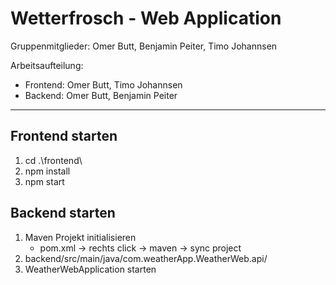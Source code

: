 # Wetterfrosch - Web Application
Gruppenmitglieder: Omer Butt, Benjamin Peiter, Timo Johannsen

Arbeitsaufteilung: 
  - Frontend: Omer Butt, Timo Johannsen
  - Backend: Omer Butt, Benjamin Peiter

---

## Frontend starten 
1. cd .\frontend\
2. npm install
3. npm start

## Backend starten
1.  Maven Projekt initialisieren
    - pom.xml -> rechts click -> maven -> sync project
2. backend/src/main/java/com.weatherApp.WeatherWeb.api/
3. WeatherWebApplication starten
